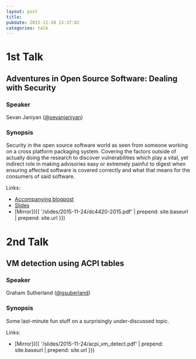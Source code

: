 ```yaml
---
layout: post
title: 
pubdate: 2015-11-10 13:37:02
categories: talk
---
```


# 1st Talk

## Adventures in Open Source Software: Dealing with Security

### Speaker

Sevan Janiyan ([@sevanjaniyan](https://twitter.com/sevanjaniyan))

### Synopsis

Security in the open source software world as seen from someone working
on a cross platform packaging system. Covering the factors outside of
actually doing the research to discover vulnerabilities which play a
vital, yet indirect role in making advisories easy or extremely painful
to digest when ensuring affected software is covered correctly and what
that means for the consumers of said software.

Links:

- [Accompanying blogpost](https://www.geeklan.co.uk/?p=2014)
- [Slides](https://www.geeklan.co.uk/files/pkgsrc/dc4420-2015.pdf)
- [Mirror]({{ '/slides/2015-11-24/dc4420-2015.pdf'  | prepend: site.baseurl | prepend: site.url }})


# 2nd Talk

## VM detection using ACPI tables

### Speaker

Graham Sutherland ([@gsuberland](https://twitter.com/gsuberland))

### Synopsis

Some last-minute fun stuff on a surprisingly under-discussed topic.

Links:

- [Mirror]({{ '/slides/2015-11-24/acpi_vm_detect.pdf'  | prepend: site.baseurl | prepend: site.url }})
